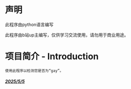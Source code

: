 # 声明

此程序由python语言编写

此程序由b站up主[](https://space.bilibili.com/3546583220095264?spm_id_from=333.1007.0.0)编写，仅供学习交流使用，请勿用于商业用途。

# 项目简介 - Introduction
    使用此程序以检测您是否为“gay”。

#### [*2025/5/5*]()
